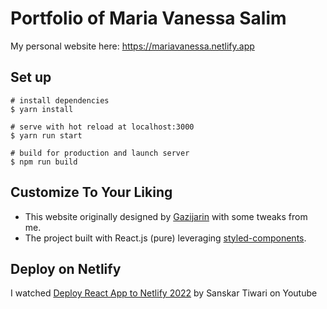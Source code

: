 # Portfolio of Maria Vanessa Salim
My personal website here: https://mariavanessa.netlify.app

## Set up
```
# install dependencies
$ yarn install

# serve with hot reload at localhost:3000
$ yarn run start

# build for production and launch server
$ npm run build
```

## Customize To Your Liking
- This website originally designed by [Gazijarin](https://github.com/gazijarin/Gazi) with some tweaks from me.
- The project built with React.js (pure) leveraging [styled-components](https://github.com/styled-components/styled-components).

## Deploy on Netlify
I watched [Deploy React App to Netlify 2022](https://www.youtube.com/watch?v=OPalwvWO63U) by Sanskar Tiwari on Youtube
